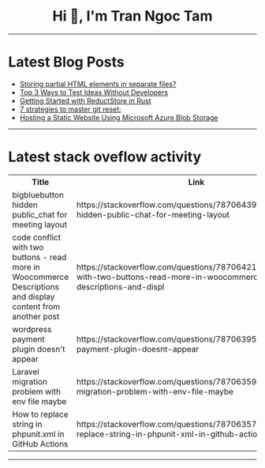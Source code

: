 <h1 align="center">Hi 👋, I'm Tran Ngoc Tam</h1>

---

# Latest Blog Posts 
<!-- BLOG-POST-LIST:START -->
- [Storing partial HTML elements in separate files?](https://dev.to/marcos_/storing-partial-html-elements-in-separate-files-4775)
- [Top 3 Ways to Test Ideas Without Developers](https://dev.to/jetthoughts/top-3-ways-to-test-ideas-without-developers-1fjd)
- [Getting Started with ReductStore in Rust](https://dev.to/reductstore/getting-started-with-reductstore-in-rust-pke)
- [7 strategies to master git reset:](https://dev.to/jawad_hayat/7-strategies-to-master-git-reset-1cg3)
- [Hosting a Static Website Using Microsoft Azure Blob Storage](https://dev.to/laoluafolami/hosting-a-static-website-using-microsoft-azure-blob-storage-9o0)
<!-- BLOG-POST-LIST:END -->

---

# Latest stack oveflow activity
<table>
  <tr><th>Title</th><th>Link</th></tr>
  <!-- STACKOVERFLOW:START --><tr><td>bigbluebutton hidden public_chat for meeting layout</td><td>https://stackoverflow.com/questions/78706439/bigbluebutton-hidden-public-chat-for-meeting-layout</td></tr><tr><td>code conflict with two buttons - read more in Woocommerce Descriptions and display content from another post</td><td>https://stackoverflow.com/questions/78706421/code-conflict-with-two-buttons-read-more-in-woocommerce-descriptions-and-displ</td></tr><tr><td>wordpress payment plugin doesn&#39;t appear</td><td>https://stackoverflow.com/questions/78706395/wordpress-payment-plugin-doesnt-appear</td></tr><tr><td>Laravel migration problem with env file maybe</td><td>https://stackoverflow.com/questions/78706359/laravel-migration-problem-with-env-file-maybe</td></tr><tr><td>How to replace string in phpunit.xml in GitHub Actions</td><td>https://stackoverflow.com/questions/78706357/how-to-replace-string-in-phpunit-xml-in-github-actions</td></tr><!-- STACKOVERFLOW:END -->
</table>

---


